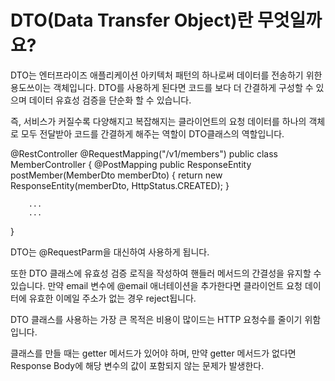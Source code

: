 # DTO(Data Transfer Object)란 무엇일까요?

DTO는 엔터프라이즈 애플리케이션 아키텍처 패턴의 하나로써 데이터를 전송하기 위한 용도쓰이는 객체입니다.
DTO를 사용하게 된다면 코드를 보다 더 간결하게 구성할 수 있으며 
데이터 유효성 검증을 단순화 할 수 있습니다.

즉, 서비스가 커질수록 다양해지고 복잡해지는 클라이언트의 요청 데이터를 하나의 객체로 모두 전달받아 
코드를 간결하게 해주는 역할이 DTO클래스의 역할입니다.

@RestController
@RequestMapping("/v1/members")
public class MemberController {
    @PostMapping
    public ResponseEntity postMember(MemberDto memberDto) {
        return new ResponseEntity<MemberDto>(memberDto, HttpStatus.CREATED);
    }

		...
		...
}

DTO는 @RequestParm을 대신하여 사용하게 됩니다.

또한 DTO 클래스에 유효성 검증 로직을 작성하여 핸들러 메서드의 간결성을 유지할 수 있습니다.
만약 email 변수에 @email 애너테이션을 추가한다면 
클라이언트 요청 데이터에 유효한 이메일 주소가 없는 경우 reject됩니다.

DTO 클래스를 사용하는 가장 큰 목적은 비용이 많이드는 HTTP 요청수를 줄이기 위함입니다.

클래스를 만들 때는 getter 메서드가 있어야 하며, 
만약 getter 메서드가 없다면 Response Body에 해당 변수의 값이 포함되지 않는 문제가 발생한다.


